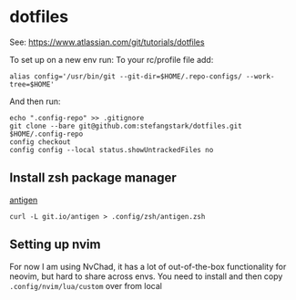 # dotfiles
See: https://www.atlassian.com/git/tutorials/dotfiles

To set up on a new env run:
To your rc/profile file add:

```
alias config='/usr/bin/git --git-dir=$HOME/.repo-configs/ --work-tree=$HOME'
```

And then run:

```
echo ".config-repo" >> .gitignore
git clone --bare git@github.com:stefangstark/dotfiles.git $HOME/.config-repo
config checkout
config config --local status.showUntrackedFiles no
```

## Install zsh package manager
[antigen](https://github.com/zsh-users/antigen)
```
curl -L git.io/antigen > .config/zsh/antigen.zsh
```



## Setting up nvim
For now I am using NvChad, it has a lot of out-of-the-box functionality for neovim, but hard to share across envs. You need to install and then copy `.config/nvim/lua/custom` over from local
